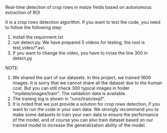 Real-time detection of crop rows in maize fields based on autonomous extraction of ROI

It is a crop rows detection algorithm.
If you want to test the code, you need to follow the following step:
1. Install the requirment.txt
2. run detect.py. We have prepared 5 videos for testing, the root is test_video/*.avi. 
3. If you want to change the video, you have to rivise the line 300 in detect.py

NOTE:
1. We shared the part of our datasets. In this project, we trained 1600 images. It is sorry that we cannot share all the dataset due to the human cost. But you can still check 300 typical images in folder "mydata/images/train". The validation data is available. 
2. The traning log is shown in "runs/train/exp1".
3. It is noted that we just provide a solution for crop rows detection, if you want to run the code in your own data. We strongly recommend you to make some datasets to train your own data to ensure the performance of the model, and of course you can also train dataset based on our trained model to increase the generalization ability of the model. 
